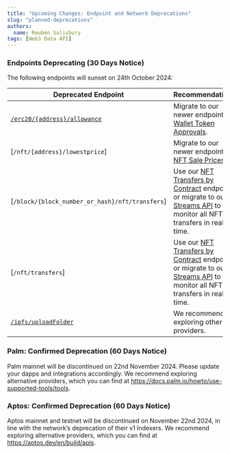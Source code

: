 ```yaml
---
title: "Upcoming Changes: Endpoint and Network Deprecations"
slug: "planned-deprecations"
authors:
  name: Reuben Salisbury
tags: [Web3 Data API]
---
```


### Endpoints Deprecating (30 Days Notice)

The following endpoints will sunset on 24th October 2024:

| Deprecated Endpoint                                                                    | Recommendation                                                                                                                                                                                     |
| -------------------------------------------------------------------------------------- | -------------------------------------------------------------------------------------------------------------------------------------------------------------------------------------------------- |
| [`/erc20/{address}/allowance`]()                                                       | Migrate to our newer endpoint [Wallet Token Approvals](/web3-data-api/evm/reference/wallet-api/get-wallet-token-approvals).                                                                        |
| [`/nft/{address}/lowestprice`]                                                         | Migrate to our newer endpoint [NFT Sale Prices](/web3-data-api/evm/reference/price/get-nft-contract-sale-prices).                                                                                  |
| [`/block/{block_number_or_hash}/nft/transfers`]                                        | Use our [NFT Transfers by Contract](/web3-data-api/evm/reference/get-nft-contract-transfers) endpoint or migrate to our [Streams API](/streams-api/evm) to monitor all NFT transfers in real time. |
| [`/nft/transfers`]                                                                     | Use our [NFT Transfers by Contract](/web3-data-api/evm/reference/get-nft-contract-transfers) endpoint or migrate to our [Streams API](/streams-api/evm) to monitor all NFT transfers in real time. |
| [`/ipfs/uploadFolder`](https://deep-index.moralis.io/api-docs-2.2/#/IPFS/uploadFolder) | We recommend exploring other providers.                                                                                                                                                            |

### Palm: Confirmed Deprecation (60 Days Notice)

Palm mainnet will be discontinued on 22nd November 2024. Please update your dapps and integrations accordingly. We recommend exploring alternative providers, which you can find at https://docs.palm.io/howto/use-supported-tools/tools.

### Aptos: Confirmed Deprecation (60 Days Notice)

Aptos mainnet and testnet will be discontinued on November 22nd 2024, in line with the network’s deprecation of their v1 Indexers. We recommend exploring alternative providers, which you can find at https://aptos.dev/en/build/apis.
